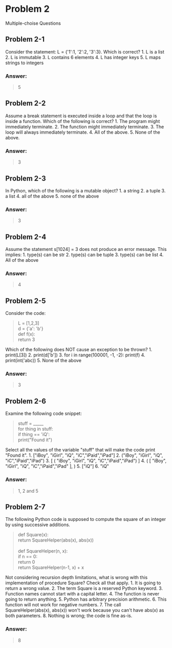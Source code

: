 # Problem 2
Multiple-choise Questions

## Problem 2-1
Consider the statement: L = {'1':1, '2':2, '3':3}. Which is correct?
    1. L is a list
    2. L is immutable
    3. L contains 6 elements
    4. L has integer keys
    5. L maps strings to integers

### Answer: 
> 5

## Problem 2-2
Assume a break statement is executed inside a loop and that the loop is inside a function. Which of the following is correct?
    1. The program might immediately terminate.
    2. The function might immediately terminate.
    3. The loop will always immediately terminate.
    4. All of the above.
    5. None of the above.

### Answer: 
> 3

## Problem 2-3
In Python, which of the following is a mutable object?
    1. a string
    2. a tuple
    3. a list
    4. all of the above
    5. none of the above

### Answer: 
> 3

## Problem 2-4
Assume the statement s[1024] = 3 does not produce an error message. This implies:
    1. type(s) can be str
    2. type(s) can be tuple
    3. type(s) can be list
    4. All of the above

### Answer: 
> 4

## Problem 2-5
Consider the code:

>L = [1,2,3]<br>
d = {'a': 'b'}<br>
def f(x):<br>
    return 3<br>

Which of the following does NOT cause an exception to be thrown?
    1. print(L[3])
    2. print(d['b'])
    3. for i in range(100001, -1, -2):
        print(f)
    4. print(int('abc))
    5. None of the above

### Answer: 
> 3

## Problem 2-6
Examine the following code snippet:

>stuff  = _____<br>
for thing in stuff:<br>
    if thing == 'iQ':<br>
       print("Found it")<br>

Select all the values of the variable "stuff" that will make the code print "Found it".
    1. ["iBoy", "iGirl", "iQ", "iC","iPaid","iPad"]
    2. ("iBoy", "iGirl", "iQ", "iC","iPaid","iPad")
    3. [ ( "iBoy", "iGirl", "iQ", "iC","iPaid","iPad") ]
    4. ( [ "iBoy", "iGirl", "iQ", "iC","iPaid","iPad" ], )
    5. ["iQ"]
    6. "iQ"

### Answer: 
> 1, 2 and 5

## Problem 2-7
The following Python code is supposed to compute the square of an integer by using successive additions.

>def Square(x):<br>
    return SquareHelper(abs(x), abs(x))<br><br>
def SquareHelper(n, x):<br>
    if n == 0:<br>
        return 0<br>
    return SquareHelper(n-1, x) + x<br>

Not considering recursion depth limitations, what is wrong with this implementation of procedure Square? Check all that apply.
    1. It is going to return a wrong value.
    2. The term Square is a reserved Python keyword.
    3. Function names cannot start with a capital letter.
    4. The function is never going to return anything.
    5. Python has arbitrary precision arithmetic.
    6. This function will not work for negative numbers.
    7. The call SquareHelper(abs(x), abs(x)) won't work because you can't have abs(x) as both parameters.
    8. Nothing is wrong; the code is fine as-is.

### Answer: 
> 8